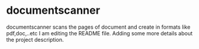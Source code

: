# documentscanner
documentscanner scans the pages of document and create in formats like pdf,doc,..etc
I am editing the README file. Adding some more details about the project description.
